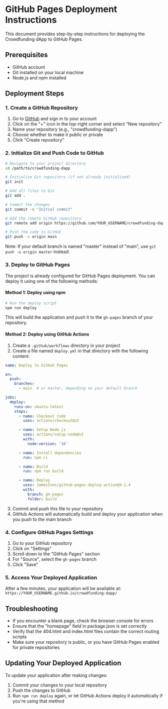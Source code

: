 # GitHub Pages Deployment Instructions

This document provides step-by-step instructions for deploying the Crowdfunding dApp to GitHub Pages.

## Prerequisites

- GitHub account
- Git installed on your local machine
- Node.js and npm installed

## Deployment Steps

### 1. Create a GitHub Repository

1. Go to [GitHub](https://github.com) and sign in to your account
2. Click on the "+" icon in the top-right corner and select "New repository"
3. Name your repository (e.g., "crowdfunding-dapp")
4. Choose whether to make it public or private
5. Click "Create repository"

### 2. Initialize Git and Push Code to GitHub

```bash
# Navigate to your project directory
cd /path/to/crowdfunding-dapp

# Initialize Git repository (if not already initialized)
git init

# Add all files to Git
git add .

# Commit the changes
git commit -m "Initial commit"

# Add the remote GitHub repository
git remote add origin https://github.com/YOUR_USERNAME/crowdfunding-dapp.git

# Push the code to GitHub
git push -u origin main
```

Note: If your default branch is named "master" instead of "main", use `git push -u origin master` instead.

### 3. Deploy to GitHub Pages

The project is already configured for GitHub Pages deployment. You can deploy it using one of the following methods:

#### Method 1: Deploy using npm

```bash
# Run the deploy script
npm run deploy
```

This will build the application and push it to the `gh-pages` branch of your repository.

#### Method 2: Deploy using GitHub Actions

1. Create a `.github/workflows` directory in your project
2. Create a file named `deploy.yml` in that directory with the following content:

```yaml
name: Deploy to GitHub Pages

on:
  push:
    branches:
      - main  # or master, depending on your default branch

jobs:
  deploy:
    runs-on: ubuntu-latest
    steps:
      - name: Checkout code
        uses: actions/checkout@v2

      - name: Setup Node.js
        uses: actions/setup-node@v2
        with:
          node-version: '16'

      - name: Install dependencies
        run: npm ci

      - name: Build
        run: npm run build

      - name: Deploy
        uses: JamesIves/github-pages-deploy-action@4.1.4
        with:
          branch: gh-pages
          folder: build
```

3. Commit and push this file to your repository
4. GitHub Actions will automatically build and deploy your application when you push to the main branch

### 4. Configure GitHub Pages Settings

1. Go to your GitHub repository
2. Click on "Settings"
3. Scroll down to the "GitHub Pages" section
4. For "Source", select the `gh-pages` branch
5. Click "Save"

### 5. Access Your Deployed Application

After a few minutes, your application will be available at:
`https://YOUR_USERNAME.github.io/crowdfunding-dapp/`

## Troubleshooting

- If you encounter a blank page, check the browser console for errors
- Ensure that the "homepage" field in package.json is set correctly
- Verify that the 404.html and index.html files contain the correct routing scripts
- Make sure your repository is public, or you have GitHub Pages enabled for private repositories

## Updating Your Deployed Application

To update your application after making changes:

1. Commit your changes to your local repository
2. Push the changes to GitHub
3. Run `npm run deploy` again, or let GitHub Actions deploy it automatically if you're using that method
